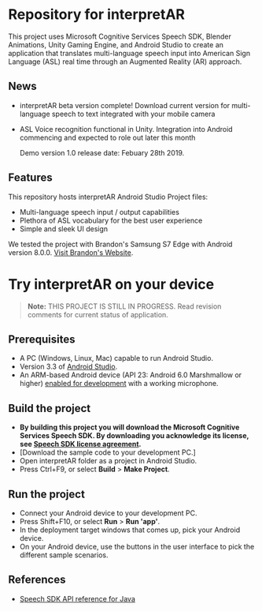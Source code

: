 # Repository for interpretAR

This project uses Microsoft Cognitive Services Speech SDK, Blender Animations, Unity Gaming Engine, and Android Studio to create an application that translates multi-language speech input into American Sign Language (ASL) real time through an Augmented Reality (AR) approach.

## News

* interpretAR beta version complete! Download current version for multi-language speech to text integrated with your mobile camera
* ASL Voice recognition functional in Unity. Integration into Android commencing and expected to role out later this month
  
  Demo version 1.0 release date: Febuary 28th 2019. 

## Features

This repository hosts interpretAR Android Studio Project files:
* Multi-language speech input / output capabilities
* Plethora of ASL vocabulary for the best user experience
* Simple and sleek UI design

We tested the project with Brandon's Samsung S7 Edge with Android version 8.0.0. [Visit Brandon's Website](http://brandonrufino.com/). 

# Try interpretAR on your device

> **Note:**
>THIS PROJECT IS STILL IN PROGRESS. Read revision comments for current status of application.

## Prerequisites

* A PC (Windows, Linux, Mac) capable to run Android Studio.
* Version 3.3 of [Android Studio](https://developer.android.com/studio/).
* An ARM-based Android device (API 23: Android 6.0 Marshmallow or higher) [enabled for development](https://developer.android.com/studio/debug/dev-options) with a working microphone.

## Build the project

* **By building this project you will download the Microsoft Cognitive Services Speech SDK. By downloading you acknowledge its license, see [Speech SDK license agreement](https://aka.ms/csspeech/license201809).**
* [Download the sample code to your development PC.]
* Open interpretAR folder as a project in Android Studio.
* Press Ctrl+F9, or select **Build** \> **Make Project**.

## Run the project

* Connect your Android device to your development PC.
* Press Shift+F10, or select **Run** \> **Run 'app'**.
* In the deployment target windows that comes up, pick your Android device.
* On your Android device, use the buttons in the user interface to pick the different sample scenarios.

## References
* [Speech SDK API reference for Java](https://aka.ms/csspeech/javaref)
